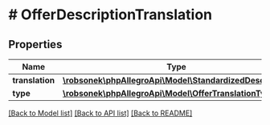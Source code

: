 # # OfferDescriptionTranslation

## Properties

Name | Type | Description | Notes
------------ | ------------- | ------------- | -------------
**translation** | [**\robsonek\phpAllegroApi\Model\StandardizedDescription**](StandardizedDescription.md) |  | [optional]
**type** | [**\robsonek\phpAllegroApi\Model\OfferTranslationType**](OfferTranslationType.md) |  | [optional]

[[Back to Model list]](../../README.md#models) [[Back to API list]](../../README.md#endpoints) [[Back to README]](../../README.md)
